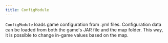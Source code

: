 ```yaml
---
title: ConfigModule
---
```

`ConfigModule` loads game configuration from .yml files. Configuration data can be loaded from both the game's JAR file and the map folder. This way, it is possible to change in-game values based on the map.